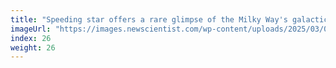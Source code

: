 ```yaml
---
title: "Speeding star offers a rare glimpse of the Milky Way's galactic centre"
imageUrl: "https://images.newscientist.com/wp-content/uploads/2025/03/06145351/SEI_242617308.jpg?width=788"
index: 26
weight: 26
---
```

